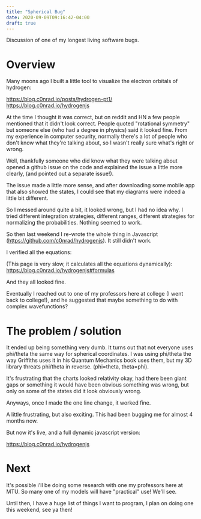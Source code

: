 ```yaml
---
title: "Spherical Bug"
date: 2020-09-09T09:16:42-04:00
draft: true
---
```


Discussion of one of my longest living software bugs.

<!--more-->

# Overview

Many moons ago I built a little tool to visualize the electron orbitals of hydrogen:

https://blog.c0nrad.io/posts/hydrogen-pt1/
https://blog.c0nrad.io/hydrogenjs

At the time I thought it was correct, but on reddit and HN a few people mentioned that it didn't look correct. People quoted "rotational symmetry" but someone else (who had a degree in physics) said it looked fine. From my experience in computer security, normally there's a lot of people who don't know what they're talking about, so I wasn't really sure what's right or wrong. 

Well, thankfully someone who did know what they were talking about opened a github issue on the code and explained the issue a little more clearly, (and pointed out a separate issue!).

The issue made a little more sense, and after downloading some mobile app that also showed the states, I could see that my diagrams were indeed a little bit different.

So I messed around quite a bit, it looked wrong, but I had no idea why. I tried different integration strategies, different ranges, different strategies for normalizing the probabilities. Nothing seemed to work.

So then last weekend I re-wrote the whole thing in Javascript (https://github.com/c0nrad/hydrogenjs). It still didn't work. 

I verified all the equations:

(This page is very slow, it calculates all the equations dynamically):
https://blog.c0nrad.io/hydrogenjs#formulas

And they all looked fine.

Eventually I reached out to one of my professors here at college (I went back to college!), and he suggested that maybe something to do with complex wavefunctions? 

# The problem / solution

It ended up being something very dumb. It turns out that not everyone uses phi/theta the same way for spherical coordinates. I was using phi/theta the way Griffiths uses it in his Quantum Mechanics book uses them, but my 3D library threats phi/theta in reverse. (phi=theta, theta=phi). 

It's frustrating that the charts looked relativity okay, had there been giant gaps or something it would have been obvious something was wrong, but only on some of the states did it look obviously wrong. 

Anyways, once I made the one line change, it worked fine. 

A little frustrating, but also exciting. This had been bugging me for almost 4 months now.

But now it's live, and a full dynamic javascript version:

https://blog.c0nrad.io/hydrogenjs

# Next

It's possible i'll be doing some research with one my professors here at MTU. So many one of my models will have "practical" use! We'll see.

Until then, I have a huge list of things I want to program, I plan on doing one this weekend, see ya then!
